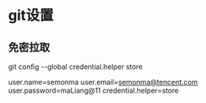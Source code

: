 # git设置

## 免密拉取
git config --global credential.helper store

user.name=semonma
user.email=semonma@tencent.com
user.password=maLiang@11
credential.helper=store
